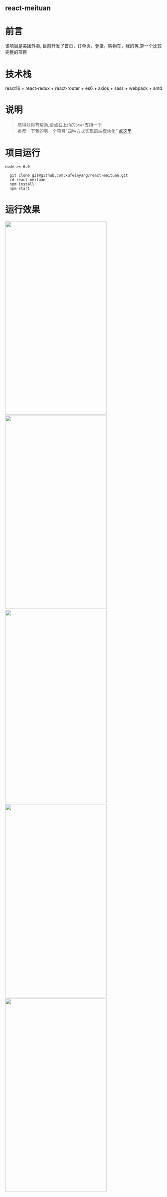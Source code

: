 ## react-meituan

# 前言
该项目是美团外卖, 目前开发了首页，订单页，登录，购物车，我的等,算一个比较完整的项目
# 技术栈
react16 + react-redux + react-router + es6 + axios + sass + webpack + antd
# 说明
> 觉得对你有帮助,请点右上角的`Star`支持一下</br>
> 推荐一下我的另一个项目“四种方式实现前端模块化” [点这里](https://github.com/xufeiayang/modal)

# 项目运行
`node >= 6.0`
```
  git clone git@github.com:xufeiayang/react-meituan.git
  cd react-meituan
  npm install
  npm start
```


# 运行效果
<img src="https://raw.githubusercontent.com/xufeiayang/images/master/img/demo1.png" width="325" height="620"/> &#160;&#160;<img src="https://raw.githubusercontent.com/xufeiayang/images/master/img/demo2.png" width="325" height="620"/> &#160;&#160;
<img src="https://raw.githubusercontent.com/xufeiayang/images/master/img/demo3.png" width="325" height="620"/> &#160;&#160;<img src="https://raw.githubusercontent.com/xufeiayang/images/master/img/demo4.png" width="325" height="620"/> &#160;&#160;
<img src="https://raw.githubusercontent.com/xufeiayang/images/master/img/demo5.png" width="325" height="620"/> &#160;&#160;

